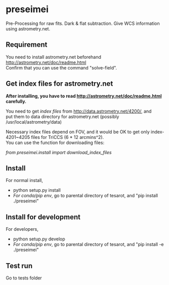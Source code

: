 # preseimei
Pre-Processing for raw fits. Dark & flat subtraction. Give WCS information using astrometry.net. 

## Requirement 
You need to install astrometry.net beforehand http://astrometry.net/doc/readme.html  
Confirm that you can use the command "solve-field". 

## Get index files for astrometry.net
**After installing, you have to read http://astrometry.net/doc/readme.html carefully.**  

You need to get *index files* from http://data.astrometry.net/4200/, and  
put them to data directory for astrometry.net (possibly /usr/local/astrometry/data)  

Necessary index files depend on FOV, and it would be OK to get only index-4201~4205 files for TriCCS (6 * 12 arcmins^2).  
You can use the function for downloading files:  

*from preseimei.install import download_index_files*

## Install 
For normal install, 
* python setup.py install
* *For conda/pip env*, go to parental directory of tesarot, and "pip install ./preseimei"

## Install for development
For developers, 

* python setup.py develop
*  *For conda/pip env*, go to parental directory of tesarot, and "pip install -e ./preseimei"

## Test run
Go to tests folder
